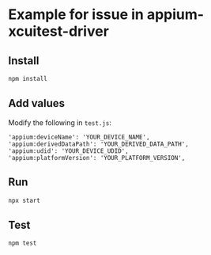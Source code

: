 # Example for issue in appium-xcuitest-driver

## Install
```bash
npm install
```
## Add values
Modify the following in `test.js`:
```
'appium:deviceName': 'YOUR_DEVICE_NAME',
'appium:derivedDataPath': 'YOUR_DERIVED_DATA_PATH',
'appium:udid': 'YOUR_DEVICE_UDID',
'appium:platformVersion': 'YOUR_PLATFORM_VERSION',
```

## Run
```bash
npx start
```
## Test
```bash
npm test
```